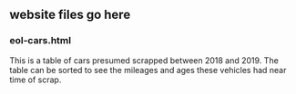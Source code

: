 ## website  files go here

### eol-cars.html  
  This is a table of cars presumed scrapped between 2018 and 2019. The table can be sorted to see the mileages and ages these vehicles had near time of scrap.
